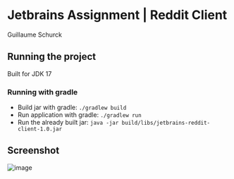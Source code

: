 # Jetbrains Assignment | Reddit Client

Guillaume Schurck

## Running the project

Built for JDK 17

### Running with gradle

- Build jar with gradle: `./gradlew build`
- Run application with gradle: `./gradlew run`
- Run the already built jar: `java -jar build/libs/jetbrains-reddit-client-1.0.jar`

## Screenshot

![image](https://user-images.githubusercontent.com/21091232/233221550-e316dec8-168d-4d98-8a0c-537a9a7e8696.png)
